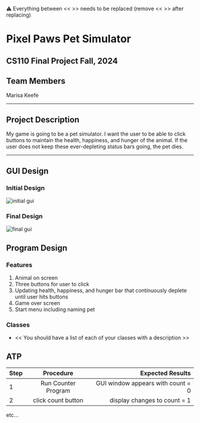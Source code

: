 
:warning: Everything between << >> needs to be replaced (remove << >> after replacing)

# Pixel Paws Pet Simulator
## CS110 Final Project  Fall, 2024

## Team Members

Marisa Keefe

***

## Project Description

My game is going to be a pet simulator. I want the user to be able to click buttons to maintain the health, happiness, and hunger of the animal. If the user does not keep these ever-depleting status bars going, the pet dies.

***    

## GUI Design

### Initial Design

![initial gui](assets/gui.jpg)

### Final Design

![final gui](assets/finalgui.jpg)

## Program Design

### Features

1. Animal on screen
2. Three buttons for user to click
3. Updating health, happiness, and hunger bar that continuously deplete until user hits buttons
4. Game over screen
5. Start menu including naming pet

### Classes

- << You should have a list of each of your classes with a description >>

## ATP

| Step                 |Procedure             |Expected Results                   |
|----------------------|:--------------------:|----------------------------------:|
|  1                   | Run Counter Program  |GUI window appears with count = 0  |
|  2                   | click count button   | display changes to count = 1      |
etc...
